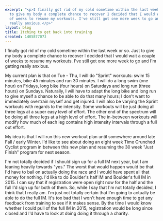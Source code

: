 ```yaml
---
excerpt: "<p>I finally got rid of my cold sometime within the last week or so. Just
  to give my body a complete chance to recover I decided that I would wait a couple
  of weeks to resume my workouts. I've still got one more week to go and I'm getting
  really anxious.</p>"
layout: blog
title: Itching to get back into training
created: 1405877073
---
```

<p>I finally got rid of my cold sometime within the last week or so. Just to give my body a complete chance to recover I decided that I would wait a couple of weeks to resume my workouts. I've still got one more week to go and I'm getting really anxious.</p><p>My current plan is that on Tue - Thu, I will do "Sprint" workouts: swim 15 minutes, bike 45 minutes and run 30 minutes. I will do a long swim (one hour) on Fridays, long bike (four hours) on Saturdays and long run (three hours) on Sundays. Naturally, I will have to adapt the long bike and long run to give myself a chance to be able to do that many hours; I don't want to immediately overtrain myself and get injured. I will also be varying the Sprint workouts with regards to the intensity. Some workouts will be just doing all three legs at a super easy level of effort. The other end of the spectrum will be doing all three legs at a high level of effort. The in-between workouts will modify how much of each leg contains high intensity intervals through a full out effort.</p><p>My idea is that I will run this new workout plan until somewhere around late Fall / early Winter. I'd like to see about doing an eight week Time Crunched Cyclist program in between this new plan and resuming the 30 week "Just Finish" program for next season.</p><p>I'm not totally decided if I should sign up for a full IM next year, but I am leaning heavily towards "yes." The worst that would happen would be that I'd have to bail on actually doing the race and I would have spent all that money for nothing. I'd like to do Boulder's half IM and Boulder's full IM in 2015. I can say that if registration were open right now for the half and the full I'd sign up for both of them. So, while I say that I'm not totally decided, I think that I really am. I'm just not totally certain that I'm going to actually be able to do the full IM. It's too bad that I won't have enough time to get any feedback from training to see if it makes sense. By the time I would know whether I could pull of the full IM in 2015, registration would be long since closed and I'd have to look at doing doing it through a charity.</p>
